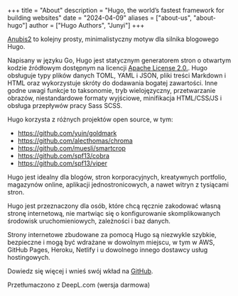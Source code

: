 +++
title = "About"
description = "Hugo, the world’s fastest framework for building websites"
date = "2024-04-09"
aliases = ["about-us", "about-hugo"]
author = ["Hugo Authors", "Junyi"]
+++

[Anubis2](https://github.com/hugo-theme-anubis2/hugo-theme-anubis2) to kolejny prosty, minimalistyczny motyw dla silnika blogowego Hugo.

Napisany w języku Go, Hugo jest statycznym generatorem stron o otwartym kodzie źródłowym dostępnym na licencji [Apache License 2.0.](https://github.com/gohugoio/hugo/blob/master/LICENSE). Hugo obsługuje typy plików danych TOML, YAML i JSON, pliki treści Markdown i HTML oraz wykorzystuje skróty do dodawania bogatej zawartości. Inne godne uwagi funkcje to taksonomie, tryb wielojęzyczny, przetwarzanie obrazów, niestandardowe formaty wyjściowe, minifikacja HTML/CSS/JS i obsługa przepływów pracy Sass SCSS.

Hugo korzysta z różnych projektów open source, w tym:

* <https://github.com/yuin/goldmark>
* <https://github.com/alecthomas/chroma>
* <https://github.com/muesli/smartcrop>
* <https://github.com/spf13/cobra>
* <https://github.com/spf13/viper>

Hugo jest idealny dla blogów, stron korporacyjnych, kreatywnych portfolio, magazynów online, aplikacji jednostronicowych, a nawet witryn z tysiącami stron.

Hugo jest przeznaczony dla osób, które chcą ręcznie zakodować własną stronę internetową, nie martwiąc się o konfigurowanie skomplikowanych środowisk uruchomieniowych, zależności i baz danych.

Strony internetowe zbudowane za pomocą Hugo są niezwykle szybkie, bezpieczne i mogą być wdrażane w dowolnym miejscu, w tym w AWS, GitHub Pages, Heroku, Netlify i u dowolnego innego dostawcy usług hostingowych.

Dowiedz się więcej i wnieś swój wkład na [GitHub](https://github.com/gohugoio).

Przetłumaczono z DeepL.com (wersja darmowa)
